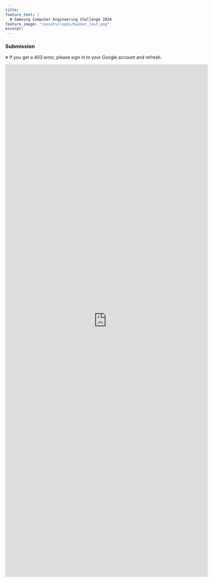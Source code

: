 ```yaml
---
title:
feature_text: |
  # Samsung Computer Engineering Challenge 2024
feature_image: "/assets/logos/banner_last.png"
excerpt:
---
```

### Submission
※ If you get a 403 error, please sign in to your Google account and refresh.

<iframe src="https://naver.me/xDJcI6Xs" width="640" height="1623" frameborder="0" marginheight="0" marginwidth="0">
  <p>Loading…&lt;/iframe&gt;</p>
</iframe>

